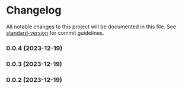 # Changelog

All notable changes to this project will be documented in this file. See [standard-version](https://github.com/conventional-changelog/standard-version) for commit guidelines.

### 0.0.4 (2023-12-19)

### 0.0.3 (2023-12-19)

### 0.0.2 (2023-12-19)
